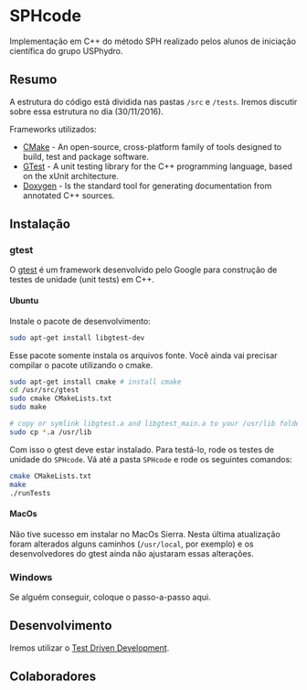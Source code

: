# SPHcode

Implementação em C++ do método SPH realizado pelos alunos de iniciação científica do grupo USPhydro.

## Resumo

A estrutura do código está dividida nas pastas `/src` e `/tests`. Iremos discutir sobre essa estrutura no dia (30/11/2016).

Frameworks utilizados:

- [CMake](https://cmake.org/) - An open-source, cross-platform family of tools designed to build, test and package software.
- [GTest](https://github.com/google/googletest) - A unit testing library for the C++ programming language, based on the xUnit architecture.
- [Doxygen](http://www.stack.nl/~dimitri/doxygen/) - Is the standard tool for generating documentation from annotated C++ sources.


## Instalação

### gtest

O [gtest](https://github.com/google/googletest) é um framework desenvolvido pelo Google para construção de testes de unidade (unit tests) em C++.

#### Ubuntu

Instale o pacote de desenvolvimento:

```bash
sudo apt-get install libgtest-dev
```

Esse pacote somente instala os arquivos fonte. Você ainda vai precisar compilar o pacote utilizando o cmake.

```bash
sudo apt-get install cmake # install cmake
cd /usr/src/gtest
sudo cmake CMakeLists.txt
sudo make

# copy or symlink libgtest.a and libgtest_main.a to your /usr/lib folder
sudo cp *.a /usr/lib
```

Com isso o gtest deve estar instalado. Para testá-lo, rode os testes de unidade do `SPHcode`. Vá até a pasta `SPHcode` e rode os seguintes comandos:

```bash
cmake CMakeLists.txt
make
./runTests
```

#### MacOs

Não tive sucesso em instalar no MacOs Sierra. Nesta última atualização foram alterados alguns caminhos (`/usr/local`, por exemplo) e os desenvolvedores do gtest ainda não ajustaram essas alterações.

### Windows

Se alguém conseguir, coloque o passo-a-passo aqui.

## Desenvolvimento

Iremos utilizar o [Test Driven Development](http://tdd.caelum.com.br/).

## Colaboradores
